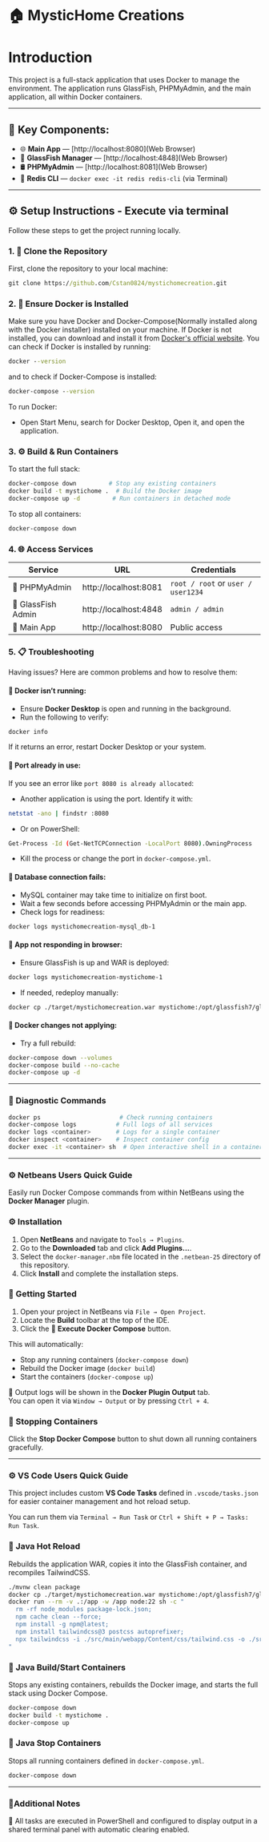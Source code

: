 # 🏠 MysticHome Creations

# Introduction
This project is a full-stack application that uses Docker to manage the environment. The application runs GlassFish, PHPMyAdmin, and the main application, all within Docker containers.

---

## 🚀 Key Components:
- 🌐 **Main App** — [http://localhost:8080](Web Browser)
- 🔧 **GlassFish Manager** — [http://localhost:4848](Web Browser)
- 🛢️ **PHPMyAdmin** — [http://localhost:8081](Web Browser)
- 🧠 **Redis CLI** — `docker exec -it redis redis-cli` (via Terminal)

---

## ⚙️ Setup Instructions - Execute via terminal

Follow these steps to get the project running locally.

### 1. 🔁 Clone the Repository

First, clone the repository to your local machine:

```cmd
git clone https://github.com/Cstan0824/mystichomecreation.git
```

### 2. 🐳 Ensure Docker is Installed

Make sure you have Docker and Docker-Compose(Normally installed along with the Docker installer) installed on your machine. 
If Docker is not installed, you can download and install it from [Docker's official website](https://www.docker.com/get-started).
You can check if Docker is installed by running:
```cmd
docker --version
```

and to check if Docker-Compose is installed:
```cmd
docker-compose --version
```

To run Docker:
- Open Start Menu, search for Docker Desktop, Open it, and open the application.


### 3. ⚙️ Build & Run Containers

To start the full stack:

```bash
docker-compose down         # Stop any existing containers
docker build -t mystichome .  # Build the Docker image
docker-compose up -d         # Run containers in detached mode
```

To stop all containers:

```bash
docker-compose down
```


### 4. 🌐 Access Services

| Service          | URL                               | Credentials               |
|------------------|-----------------------------------|----------------------------|
| 🐬 PHPMyAdmin     | http://localhost:8081             | `root / root` or `user / user1234` |
| 🐳 GlassFish Admin| http://localhost:4848             | `admin / admin`            |
| 🧾 Main App       | http://localhost:8080             | Public access              |



### 5. 📋 Troubleshooting

Having issues? Here are common problems and how to resolve them:

#### 🐳 Docker isn’t running:

  - Ensure **Docker Desktop** is open and running in the background.
  - Run the following to verify:
    
  ```bash
  docker info
  ```
  
  If it returns an error, restart Docker Desktop or your system.

#### 🛑 Port already in use:

  If you see an error like `port 8080 is already allocated`:
  
  - Another application is using the port. Identify it with:
  
  ```bash
  netstat -ano | findstr :8080
  ```
  
  - Or on PowerShell:
  
  ```bash
  Get-Process -Id (Get-NetTCPConnection -LocalPort 8080).OwningProcess
  ```
  
  - Kill the process or change the port in `docker-compose.yml`.

#### 🐘 Database connection fails:

  - MySQL container may take time to initialize on first boot.
  - Wait a few seconds before accessing PHPMyAdmin or the main app.
  - Check logs for readiness:
  
  ```bash
  docker logs mystichomecreation-mysql_db-1
  ```

#### 🧾 App not responding in browser:

  - Ensure GlassFish is up and WAR is deployed:
  
  ```bash
  docker logs mystichomecreation-mystichome-1
  ```
  
  - If needed, redeploy manually:
  
  ```bash
  docker cp ./target/mystichomecreation.war mystichome:/opt/glassfish7/glassfish/domains/domain1/autodeploy/web.war
  ```

#### 🔁 Docker changes not applying:

  - Try a full rebuild:
  
  ```bash
  docker-compose down --volumes
  docker-compose build --no-cache
  docker-compose up -d
  ```

---

### 🧪 Diagnostic Commands

```bash
docker ps                      # Check running containers
docker-compose logs           # Full logs of all services
docker logs <container>       # Logs for a single container
docker inspect <container>    # Inspect container config
docker exec -it <container> sh  # Open interactive shell in a container
```

---

### ⚙️ Netbeans Users Quick Guide
Easily run Docker Compose commands from within NetBeans using the **Docker Manager** plugin.

### ⚙️ Installation

1. Open **NetBeans** and navigate to `Tools → Plugins`.
2. Go to the **Downloaded** tab and click **Add Plugins...**.
3. Select the `docker-manager.nbm` file located in the `.netbean-25` directory of this repository.
4. Click **Install** and complete the installation steps.


### 🚀 Getting Started

1. Open your project in NetBeans via `File → Open Project`.
2. Locate the **Build** toolbar at the top of the IDE.
3. Click the 🐳 **Execute Docker Compose** button.

This will automatically:
- Stop any running containers (`docker-compose down`)
- Rebuild the Docker image (`docker build`)
- Start the containers (`docker-compose up`)

📝 Output logs will be shown in the **Docker Plugin Output** tab.  
You can open it via `Window → Output` or by pressing `Ctrl + 4`.



### 🛑 Stopping Containers

Click the **Stop Docker Compose** button to shut down all running containers gracefully.

---

### ⚙️ VS Code Users Quick Guide

This project includes custom **VS Code Tasks** defined in `.vscode/tasks.json` for easier container management and hot reload setup.

You can run them via `Terminal → Run Task` or `Ctrl + Shift + P → Tasks: Run Task`.



### 🔁 Java Hot Reload

Rebuilds the application WAR, copies it into the GlassFish container, and recompiles TailwindCSS.

```bash
./mvnw clean package
docker cp ./target/mystichomecreation.war mystichome:/opt/glassfish7/glassfish/domains/domain1/autodeploy/web.war
docker run --rm -v .:/app -w /app node:22 sh -c "
  rm -rf node_modules package-lock.json;
  npm cache clean --force;
  npm install -g npm@latest;
  npm install tailwindcss@3 postcss autoprefixer;
  npx tailwindcss -i ./src/main/webapp/Content/css/tailwind.css -o ./src/main/webapp/Content/css/output.css --minify
"
```

### 🚀 Java Build/Start Containers

Stops any existing containers, rebuilds the Docker image, and starts the full stack using Docker Compose.

```bash
docker-compose down
docker build -t mystichome .
docker-compose up
```

### 🛑 Java Stop Containers

Stops all running containers defined in `docker-compose.yml`.

```bash
docker-compose down
```

---

### 📎Additional Notes
📌 All tasks are executed in PowerShell and configured to display output in a shared terminal panel with automatic clearing enabled.
